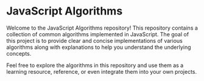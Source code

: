 # JavaScript Algorithms

Welcome to the JavaScript Algorithms repository! This repository contains a collection of common algorithms implemented in JavaScript. 
The goal of this project is to provide clear and concise implementations of various algorithms along with explanations to help you understand the underlying concepts.

Feel free to explore the algorithms in this repository and use them as a learning resource, reference, or even integrate them into your own projects.

